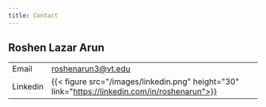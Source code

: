 ```yaml
---
title: Contact
---
```


Roshen Lazar Arun
---
|  |  |
| ----- | -------- |
| Email     | roshenarun3@vt.edu  |
| Linkedin |{{< figure src="/images/linkedin.png" height="30" link="https://linkedin.com/in/roshenarun">}}|





